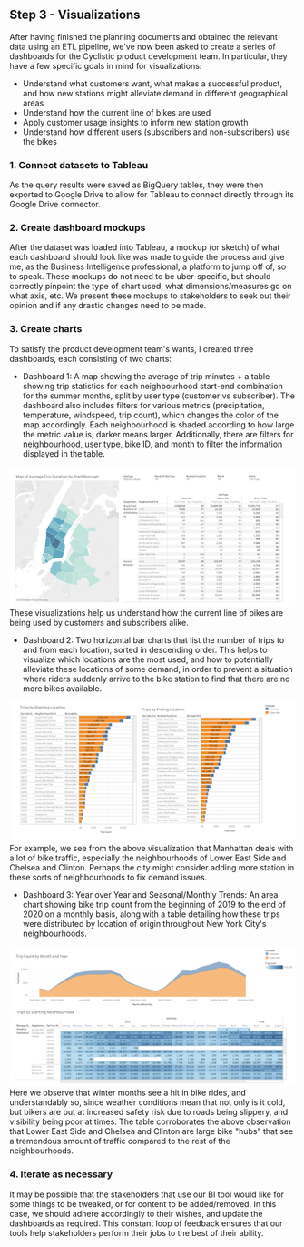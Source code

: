 ## Step 3 - Visualizations
After having finished the planning documents and obtained the relevant data using an ETL pipeline, we've now been asked to create a series of dashboards for the Cyclistic product development team. In particular, they have a few specific goals in mind for visualizations:
- Understand what customers want, what makes a successful product, and how new stations might alleviate demand in different geographical areas
- Understand how the current line of bikes are used
- Apply customer usage insights to inform new station growth
- Understand how different users (subscribers and non-subscribers) use the bikes

### 1. Connect datasets to Tableau
As the query results were saved as BigQuery tables, they were then exported to Google Drive to allow for Tableau to connect directly through its Google Drive connector. 
### 2. Create dashboard mockups
After the dataset was loaded into Tableau, a mockup (or sketch) of what each dashboard should look like was made to guide the process and give me, as the Business Intelligence professional, a platform to jump off of, so to speak. These mockups do not need to be uber-specific, but should correctly pinpoint the type of chart used, what dimensions/measures go on what axis, etc. We present these mockups to stakeholders to seek out their opinion and if any drastic changes need to be made.
### 3. Create charts
To satisfy the product development team's wants, I created three dashboards, each consisting of two charts:
- Dashboard 1: A map showing the average of trip minutes + a table showing trip statistics for each neighbourhood start-end combination for the summer months, split by user type (customer vs subscriber). The dashboard also includes filters for various metrics (precipitation, temperature, windspeed, trip count), which changes the color of the map accordingly. Each neighbourhood is shaded according to how large the metric value is; darker means larger. Additionally, there are filters for neighbourhood, user type, bike ID, and month to filter the information displayed in the table.


![summer trends](summer_trends.png)
<br>
These visualizations help us understand how the current line of bikes are being used by customers and subscribers alike.

- Dashboard 2: Two horizontal bar charts that list the number of trips to and from each location, sorted in descending order. This helps to visualize which locations are the most used, and how to potentially alleviate these locations of some demand, in order to prevent a situation where riders suddenly arrive to the bike station to find that there are no more bikes available.

![top locations](top_trips.png)
<br>
For example, we see from the above visualization that Manhattan deals with a lot of bike traffic, especially the neighbourhoods of Lower East Side and Chelsea and Clinton. Perhaps the city might consider adding more station in these sorts of neighbourhoods to fix demand issues.

- Dashboard 3: Year over Year and Seasonal/Monthly Trends: An area chart showing bike trip count from the beginning of 2019 to the end of 2020 on a monthly basis, along with a table detailing how these trips were distributed by location of origin throughout New York City's neighbourhoods.

![seasonality](seasonality.png)
<br>
Here we observe that winter months see a hit in bike rides, and understandably so, since weather conditions mean that not only is it cold, but bikers are put at increased safety risk due to roads being slippery, and visibility being poor at times. The table corroborates the above observation that Lower East Side and Chelsea and Clinton are large bike "hubs" that see a tremendous amount of traffic compared to the rest of the neighbourhoods.

### 4. Iterate as necessary
It may be possible that the stakeholders that use our BI tool would like for some things to be tweaked, or for content to be added/removed. In this case, we should adhere accordingly to their wishes, and update the dashboards as required. This constant loop of feedback ensures that our tools help stakeholders perform their jobs to the best of their ability.

